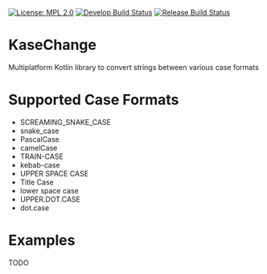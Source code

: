 [![License: MPL 2.0](https://img.shields.io/badge/License-MPL%202.0-brightgreen.svg)](https://opensource.org/licenses/MPL-2.0)
[![Develop Build Status](https://ci.pearx.ru/job/pearxteam/job/kasechange/job/develop/badge/icon)](https://ci.pearx.ru/job/pearxteam/job/kasechange/job/develop/)
[![Release Build Status](https://ci.pearx.ru/job/pearxteam/job/kasechange/job/master/badge/icon)](https://ci.pearx.ru/job/pearxteam/job/kasechange/job/master/)

# KaseChange
Multiplatform Kotlin library to convert strings between various case formats

# Supported Case Formats
- SCREAMING_SNAKE_CASE
- snake_case
- PascalCase
- camelCase
- TRAIN-CASE
- kebab-case
- UPPER SPACE CASE
- Title Case
- lower space case
- UPPER.DOT.CASE
- dot.case

# Examples
TODO